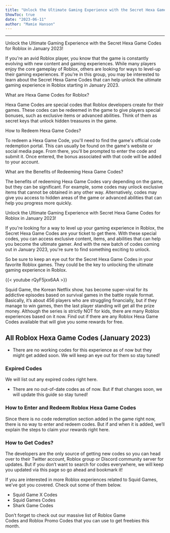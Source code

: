 ```yaml
---
title: "Unlock the Ultimate Gaming Experience with the Secret Hexa Game Codes for Roblox in January 2023!"
ShowToc: true 
date: "2023-06-11"
author: "Mamie Hanson"
---
```

*****
Unlock the Ultimate Gaming Experience with the Secret Hexa Game Codes for Roblox in January 2023!

If you're an avid Roblox player, you know that the game is constantly evolving with new content and gaming experiences. While many players enjoy the core gameplay of Roblox, others are looking for ways to level-up their gaming experiences. If you're in this group, you may be interested to learn about the Secret Hexa Game Codes that can help unlock the ultimate gaming experience in Roblox starting in January 2023.

What are Hexa Game Codes for Roblox?

Hexa Game Codes are special codes that Roblox developers create for their games. These codes can be redeemed in the game to give players special bonuses, such as exclusive items or advanced abilities. Think of them as secret keys that unlock hidden treasures in the game.

How to Redeem Hexa Game Codes?

To redeem a Hexa Game Code, you'll need to find the game's official code redemption portal. This can usually be found on the game's website or social media page. From there, you'll be prompted to enter the code and submit it. Once entered, the bonus associated with that code will be added to your account.

What are the Benefits of Redeeming Hexa Game Codes?

The benefits of redeeming Hexa Game Codes vary depending on the game, but they can be significant. For example, some codes may unlock exclusive items that cannot be obtained in any other way. Alternatively, codes may give you access to hidden areas of the game or advanced abilities that can help you progress more quickly.

Unlock the Ultimate Gaming Experience with Secret Hexa Game Codes for Roblox in January 2023!

If you're looking for a way to level up your gaming experience in Roblox, the Secret Hexa Game Codes are your ticket to get there. With these special codes, you can access exclusive content, items, and abilities that can help you become the ultimate gamer. And with the new batch of codes coming out in January 2023, you're sure to find something exciting to unlock.

So be sure to keep an eye out for the Secret Hexa Game Codes in your favorite Roblox games. They could be the key to unlocking the ultimate gaming experience in Roblox.

{{< youtube rQyF5jxx6AA >}} 



Squid Game, the Korean Netflix show, has become super-viral for its addictive episodes based on survival games in the battle royale format. Basically, it’s about 456 players who are struggling financially, but if they manage to win games, then the last player standing will get all the prize money. Although the series is strictly NOT for kids, there are many Roblox experiences based on it now. Find out if there are any Roblox Hexa Game Codes available that will give you some rewards for free.
 
## All Roblox Hexa Game Codes (January 2023)
 
- There are no working codes for this experience as of now but they might get added soon. We will keep an eye out for them so stay tuned!

 
### Expired Codes
 
We will list out any expired codes right here.
 
- There are no out-of-date codes as of now. But if that changes soon, we will update this guide so stay tuned!

 
### How to Enter and Redeem Roblox Hexa Game Codes
 

 
Since there is no code redemption section added in the game right now, there is no way to enter and redeem codes. But if and when it is added, we’ll explain the steps to claim your rewards right here.
 
### How to Get Codes?
 
The developers are the only source of getting new codes so you can head over to their Twitter account, Roblox group or Discord community server for updates. But if you don’t want to search for codes everywhere, we will keep you updated via this page so go ahead and bookmark it!
 
If you are interested in more Roblox experiences related to Squid Games, we’ve got you covered. Check out some of them below.
 
- Squid Game X Codes
 - Squid Games Codes
 - Shark Game Codes

 
Don’t forget to check out our massive list of Roblox Game Codes and Roblox Promo Codes that you can use to get freebies this month.




